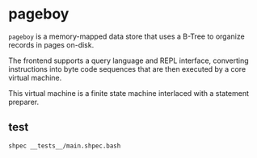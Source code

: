 # pageboy

`pageboy` is a memory-mapped data store that uses a B-Tree to organize records in pages on-disk.

The frontend supports a query language and REPL interface, converting instructions into byte code sequences that are then executed by a core virtual machine.

This virtual machine is a finite state machine interlaced with a statement preparer.

## test

```shell
shpec __tests__/main.shpec.bash
```
